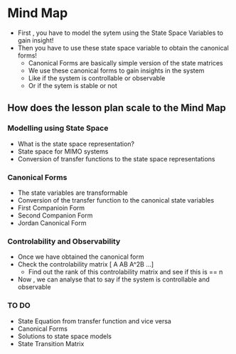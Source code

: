 # Mind Map 

* First , you have to model the sytem using the State Space Variables to gain insight!
* Then you have to use these state space variable to obtain the canonical forms!
  * Canonical Forms are basically simple version of the state matrices
  * We use these canonical forms to gain insights in the system
  * Like if the system is controllable or observable
  * Or if the sytem is stable or not


## How does the lesson plan scale to the Mind Map

### Modelling using State Space
- What is the state space representation?
- State space for MIMO systems
- Conversion of transfer functions to the state space representations

### Canonical Forms
- The state variables are transformable
- Conversion of the transfer function to the canonical state variables
 - First Companioin Form
 - Second Companion Form
 - Jordan Canonical Form

### Controlability and Observability
- Once we have obtained the canonical form
- Check the controlability matrix [ A AB A^2B ...]
  - Find out the rank of this controlability matrix and see if this is == n
- Now , we can analyse that to say if the system is controllable and observable


### TO DO
- State Equation from transfer function and vice versa
- Canonical Forms
- Solutions to state space models
- State Transition Matrix
